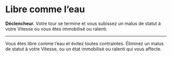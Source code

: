 # Libre comme l’eau

<p><strong>Déclencheur.</strong> Votre tour se termine et vous subissez un malus de statut à votre Vitesse ou vous êtes immobilisé ou ralenti.</p>
<hr>
<p>Vous êtes libre comme l’eau et évitez toutes contraintes. Éliminez un malus de statut à votre Vitesse, ou un état immobilisé ou ralenti qui vous affecte.</p>